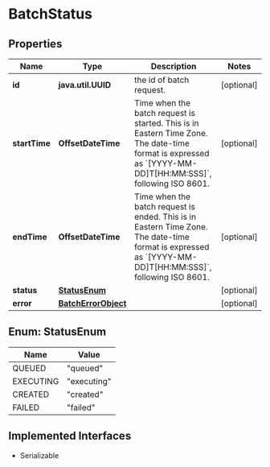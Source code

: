 

# BatchStatus


## Properties

Name | Type | Description | Notes
------------ | ------------- | ------------- | -------------
**id** | **java.util.UUID** | the id of batch request. |  [optional]
**startTime** | **OffsetDateTime** | Time when the batch request is started. This is in Eastern Time Zone. The date-time format is expressed as &#x60;[YYYY-MM-DD]T[HH:MM:SSS]&#x60;, following ISO 8601. |  [optional]
**endTime** | **OffsetDateTime** | Time when the batch request is ended. This is in Eastern Time Zone. The date-time format is expressed as &#x60;[YYYY-MM-DD]T[HH:MM:SSS]&#x60;, following ISO 8601. |  [optional]
**status** | [**StatusEnum**](#StatusEnum) |  |  [optional]
**error** | [**BatchErrorObject**](BatchErrorObject.md) |  |  [optional]



## Enum: StatusEnum

Name | Value
---- | -----
QUEUED | &quot;queued&quot;
EXECUTING | &quot;executing&quot;
CREATED | &quot;created&quot;
FAILED | &quot;failed&quot;


## Implemented Interfaces

* Serializable


